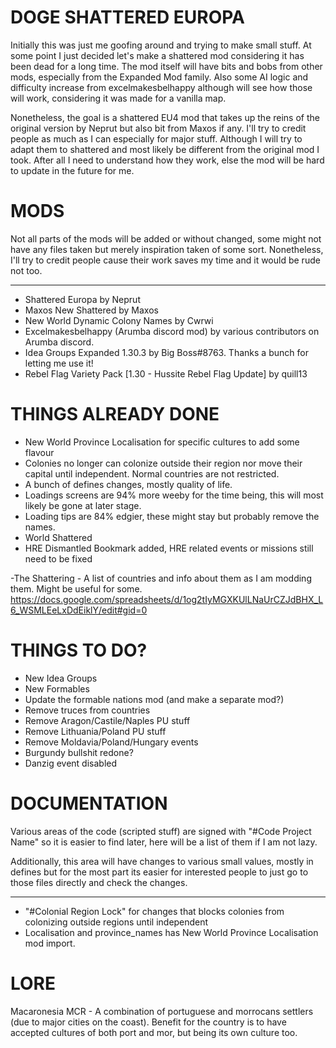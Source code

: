 # DOGE SHATTERED EUROPA
Initially this was just me goofing around and trying to make small stuff. At some point I just decided let's make a shattered
mod considering it has been dead for a long time. The mod itself will have bits and bobs from other mods, especially from the Expanded Mod family.
Also some AI logic and difficulty increase from excelmakesbelhappy although will see how those will work, considering it was made for a vanilla map.

Nonetheless, the goal is a shattered EU4 mod that takes up the reins of the original version by Neprut but also bit from Maxos if any.
I'll try to credit people as much as I can especially for major stuff. Although I will try to adapt them to shattered and most likely be different
from the original mod I took. After all I need to understand how they work, else the mod will be hard to update in the future for me.


# MODS
Not all parts of the mods will be added or without changed, some might not have any files taken but merely inspiration taken of some sort. Nonetheless, I'll try to credit people cause their work saves my time and it would be rude not too.

---------------------------------------------------------
- Shattered Europa by Neprut
- Maxos New Shattered by Maxos
- New World Dynamic Colony Names by Cwrwi
- Excelmakesbelhappy (Arumba discord mod) by various contributors on Arumba discord.
- Idea Groups Expanded 1.30.3 by Big Boss#8763. Thanks a bunch for letting me use it!
- Rebel Flag Variety Pack [1.30 - Hussite Rebel Flag Update] by quill13



# THINGS ALREADY DONE

- New World Province Localisation for specific cultures to add some flavour
- Colonies no longer can colonize outside their region nor move their capital until independent. Normal countries are not restricted.
- A bunch of defines changes, mostly quality of life.
- Loadings screens are 94% more weeby for the time being, this will most likely be gone at later stage.
- Loading tips are 84% edgier, these might stay but probably remove the names.
- World Shattered
- HRE Dismantled Bookmark added, HRE related events or missions still need to be fixed



-The Shattering - A list of countries and info about them as I am modding them. Might be useful for some.
https://docs.google.com/spreadsheets/d/1og2tIyMGXKUlLNaUrCZJdBHX_L6_WSMLEeLxDdEiklY/edit#gid=0


# THINGS TO DO?

- New Idea Groups
- New Formables
- Update the formable nations mod (and make a separate mod?)
- Remove truces from countries
- Remove Aragon/Castile/Naples PU stuff
- Remove Lithuania/Poland PU stuff
- Remove Moldavia/Poland/Hungary events
- Burgundy bullshit redone?
- Danzig event disabled


# DOCUMENTATION

Various areas of the code (scripted stuff) are signed with "#Code Project Name" so it is easier to find later, here will be a list of them if I am not lazy.

Additionally, this area will have changes to various small values, mostly in defines but for the most part its easier for interested people to just go to those files directly and check the changes.

---------------------------------------------------------
- "#Colonial Region Lock" for changes that blocks colonies from colonizing outside regions until independent
- Localisation and province_names has New World Province Localisation mod import.



# LORE

Macaronesia MCR - A combination of portuguese and morrocans settlers (due to major cities on the coast). Benefit for the country is to have accepted cultures of both port and mor, but being its own culture too.
